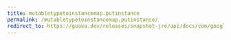 ```yaml
---
title: mutabletypetoinstancemap.putinstance
permalink: /mutabletypetoinstancemap.putinstance/
redirect_to: https://guava.dev/releases/snapshot-jre/api/docs/com/google/common/reflect/MutableTypeToInstanceMap.html#putInstance-java.lang.Class-T-
---
```

